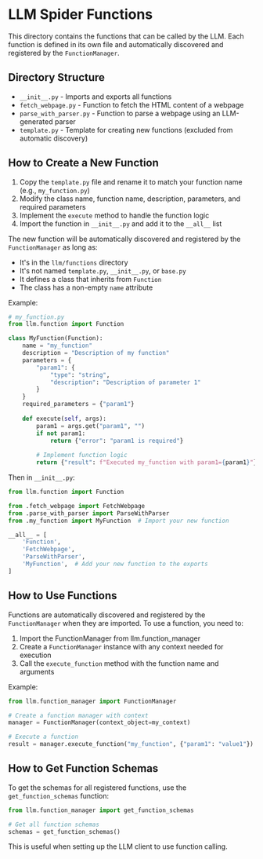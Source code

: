 # LLM Spider Functions

This directory contains the functions that can be called by the LLM. Each function is defined in its own file and automatically discovered and registered by the `FunctionManager`.

## Directory Structure

- `__init__.py` - Imports and exports all functions
- `fetch_webpage.py` - Function to fetch the HTML content of a webpage
- `parse_with_parser.py` - Function to parse a webpage using an LLM-generated parser
- `template.py` - Template for creating new functions (excluded from automatic discovery)

## How to Create a New Function

1. Copy the `template.py` file and rename it to match your function name (e.g., `my_function.py`)
2. Modify the class name, function name, description, parameters, and required parameters
3. Implement the `execute` method to handle the function logic
4. Import the function in `__init__.py` and add it to the `__all__` list

The new function will be automatically discovered and registered by the `FunctionManager` as long as:
- It's in the `llm/functions` directory
- It's not named `template.py`, `__init__.py`, or `base.py`
- It defines a class that inherits from `Function`
- The class has a non-empty `name` attribute

Example:

```python
# my_function.py
from llm.function import Function

class MyFunction(Function):
    name = "my_function"
    description = "Description of my function"
    parameters = {
        "param1": {
            "type": "string",
            "description": "Description of parameter 1"
        }
    }
    required_parameters = {"param1"}
    
    def execute(self, args):
        param1 = args.get("param1", "")
        if not param1:
            return {"error": "param1 is required"}
        
        # Implement function logic
        return {"result": f"Executed my_function with param1={param1}"}
```

Then in `__init__.py`:

```python
from llm.function import Function

from .fetch_webpage import FetchWebpage
from .parse_with_parser import ParseWithParser
from .my_function import MyFunction  # Import your new function

__all__ = [
    'Function',
    'FetchWebpage',
    'ParseWithParser',
    'MyFunction',  # Add your new function to the exports
]
```

## How to Use Functions

Functions are automatically discovered and registered by the `FunctionManager` when they are imported. To use a function, you need to:

1. Import the FunctionManager from llm.function_manager
2. Create a `FunctionManager` instance with any context needed for execution
3. Call the `execute_function` method with the function name and arguments

Example:

```python
from llm.function_manager import FunctionManager

# Create a function manager with context
manager = FunctionManager(context_object=my_context)

# Execute a function
result = manager.execute_function("my_function", {"param1": "value1"})
```

## How to Get Function Schemas

To get the schemas for all registered functions, use the `get_function_schemas` function:

```python
from llm.function_manager import get_function_schemas

# Get all function schemas
schemas = get_function_schemas()
```

This is useful when setting up the LLM client to use function calling. 